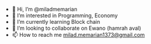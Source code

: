 - 👋 Hi, I’m @miladmemarian
- 👀 I’m interested in Programming, Economy
- 🌱 I’m currently learning Block chain
- 💞️ I’m looking to collaborate on Ewano (hamrah aval)
- 📫 How to reach me milad.memarian1373@gmail.com
